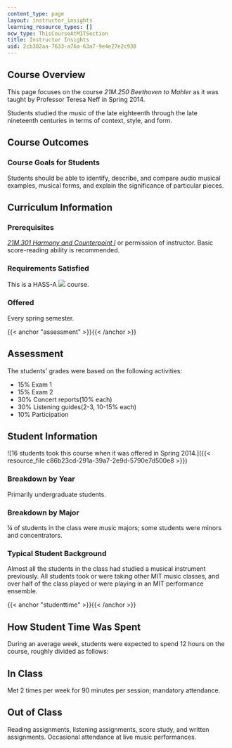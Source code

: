 ```yaml
---
content_type: page
layout: instructor_insights
learning_resource_types: []
ocw_type: ThisCourseAtMITSection
title: Instructor Insights
uid: 2cb302aa-7633-a76a-63a7-9e4e27e2c938
---
```


Course Overview
---------------

This page focuses on the course _21M.250 Beethoven to Mahler_ as it was taught by Professor Teresa Neff in Spring 2014.

Students studied the music of the late eighteenth through the late nineteenth centuries in terms of context, style, and form.

Course Outcomes
---------------

### Course Goals for Students

Students should be able to identify, describe, and compare audio musical examples, musical forms, and explain the significance of particular pieces.

Curriculum Information
----------------------

### Prerequisites

[_21M.301 Harmony and Counterpoint I_](/courses/21m-301-harmony-and-counterpoint-i-spring-2005/) or permission of instructor. Basic score-reading ability is recommended.

### Requirements Satisfied

This is a HASS-A ![](/images/educator/icon-question-hass-a.png) course.

### Offered

Every spring semester.

{{< anchor "assessment" >}}{{< /anchor >}}

Assessment
----------

The students' grades were based on the following activities:

- 15% Exam 1
- 15% Exam 2
- 30% Concert reports(10% each)
- 30% Listening guides(2-3, 10-15% each)
- 10% Participation

Student Information
-------------------

![16 students took this course when it was offered in Spring 2014.]({{< resource_file c86b23cd-291a-39a7-2e9d-5790e7d500e8 >}})

### Breakdown by Year

Primarily undergraduate students.

### Breakdown by Major

¼ of students in the class were music majors; some students were minors and concentrators.

### Typical Student Background

Almost all the students in the class had studied a musical instrument previously. All students took or were taking other MIT music classes, and over half of the class played or were playing in an MIT performance ensemble.

{{< anchor "studenttime" >}}{{< /anchor >}}

How Student Time Was Spent
--------------------------

During an average week, students were expected to spend 12 hours on the course, roughly divided as follows:

In Class
--------

Met 2 times per week for 90 minutes per session; mandatory attendance.

Out of Class
------------

Reading assignments, listening assignments, score study, and written assignments. Occasional attendance at live music performances.